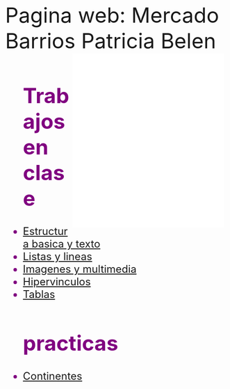 <html>
<head>
<font size=7> Pagina web: Mercado Barrios Patricia Belen </font>
</head>
<body background="flores.jpg">
<embed src="presentacion.mp4" align="right" width="350" height="400">
<font size="5" color="purple">
<ul><h1><b>Trabajos en clase</b></h1>  

<li><a href="https://pastayqueso.github.io/estructurabasaytexto/">Estructura basica y texto</a><br></li>
<li><a href="https://pastayqueso.github.io/listasylinea/">Listas y lineas</a><br></li>
<li><a href="https://pastayqueso.github.io/imagenesymultimedia/">Imagenes y multimedia</a><br></li>
<li><a href="https://pastayqueso.github.io/hipervinculos/">Hipervinculos</a><br></li>
<li><a href="https://pastayqueso.github.io/tablas/">Tablas</a><br></li>
</ul>

<ul><h1><b>practicas</b></h1>
<li><a href="https://pastayqueso.github.io/continentes/"> Continentes </a><br></li>
</ul>
</font>
</body>
</html>
